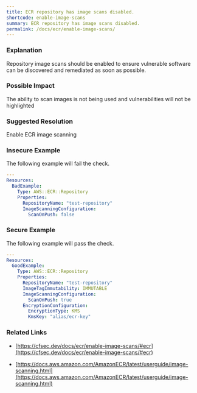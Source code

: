 ```yaml
---
title: ECR repository has image scans disabled.
shortcode: enable-image-scans
summary: ECR repository has image scans disabled. 
permalink: /docs/ecr/enable-image-scans/
---
```


### Explanation

Repository image scans should be enabled to ensure vulnerable software can be discovered and remediated as soon as possible.

### Possible Impact
The ability to scan images is not being used and vulnerabilities will not be highlighted

### Suggested Resolution
Enable ECR image scanning


### Insecure Example

The following example will fail the  check.

```yaml
---
Resources:
  BadExample:
    Type: AWS::ECR::Repository
    Properties:
      RepositoryName: "test-repository"
      ImageScanningConfiguration:
        ScanOnPush: false

```



### Secure Example

The following example will pass the  check.

```yaml
---
Resources:
  GoodExample:
    Type: AWS::ECR::Repository
    Properties:
      RepositoryName: "test-repository"
      ImageTagImmutability: IMMUTABLE
      ImageScanningConfiguration:
        ScanOnPush: true
      EncryptionConfiguration:
        EncryptionType: KMS
        KmsKey: "alias/ecr-key"

```




### Related Links


- [https://cfsec.dev/docs/ecr/enable-image-scans/#ecr](https://cfsec.dev/docs/ecr/enable-image-scans/#ecr)

- [https://docs.aws.amazon.com/AmazonECR/latest/userguide/image-scanning.html](https://docs.aws.amazon.com/AmazonECR/latest/userguide/image-scanning.html)


